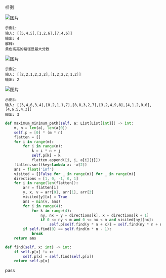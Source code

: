 
样例

![图片](https://media.jiuzhang.com/media/markdown/images/11/19/fd09b8a4-0a5f-11ea-8a23-0242ac110002.jpg)
```
示例1:
输入: [[5,4,5],[1,2,6],[7,4,6]]
输出: 4
解释: 
黄色高亮的路径是最大分数
```

![图片](https://media.jiuzhang.com/media/markdown/images/11/19/2aa2c08a-0a60-11ea-8a23-0242ac110002.jpg)

```
示例2:
输入: [[2,2,1,2,2,2],[1,2,2,2,1,2]]
输出: 2
```

![图片](https://media.jiuzhang.com/media/markdown/images/11/19/3c9095b0-0a60-11ea-8a23-0242ac110002.jpg)

```
示例3:
输入: [[3,4,6,3,4],[0,2,1,1,7],[8,8,3,2,7],[3,2,4,9,8],[4,1,2,0,0],[4,6,5,4,3]]
输出: 3
```




```python
def maximum_minimum_path(self, a: List[List[int]]) -> int:
	m, n = len(a), len(a[0])
	self.p = [0] * (m * n)
	flatten = []
	for i in range(m):
		for j in range(n):
			k = i * n + j
			self.p[k] = k
			flatten.append([i, j, a[i][j]])
	flatten.sort(key=lambda x: -x[2])
	ans = float('inf')
	visited = [[False for _ in range(n)] for _ in range(m)]
	directions = [1, 0, -1, 0, 1]
	for i in range(len(flatten)):
		arr = flatten[i]
		y, x, v = arr[0], arr[1], arr[2]
		visited[y][x] = True
		ans = min(v, ans)
		for j in range(4):
			for k in range(4):
				ny, nx = y + directions[k], x + directions[k + 1]
				if 0 <= ny < m and 0 <= nx < n and visited[ny][nx]:
					self.p[self.find(y * n + x)] = self.find(ny * n + nx)
		if self.find(0) == self.find(m * n - 1):
			break
	return ans

def find(self, x: int) -> int:
	if self.p[x] != x:
		self.p[x] = self.find(self.p[x])
	return self.p[x]
```
pass